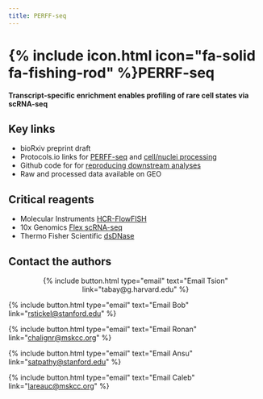 ```yaml
---
title: PERFF-seq
---
```


# {% include icon.html icon="fa-solid fa-fishing-rod" %}PERRF-seq


<b>Transcript-specific enrichment enables profiling of rare cell states via scRNA-seq</b>


## Key links
- bioRxiv preprint draft
- Protocols.io links for [PERFF-seq]() and [cell/nuclei processing]()
- Github code for for [reproducing downstream analyses](https://github.com/clareaulab/perffseq_reproducibility)
- Raw and processed data available on GEO

## Critical reagents
- Molecular Instruments [HCR-FlowFISH](https://www.molecularinstruments.com/)
- 10x Genomics [Flex scRNA-seq](https://www.10xgenomics.com/products/single-cell-gene-expression-flex)
- Thermo Fisher Scientific [dsDNase](https://www.thermofisher.com/order/catalog/product/EN0771)

## Contact the authors

<p style="text-align:center;">
{%
  include button.html
  type="email"
  text="Email Tsion"
  link="tabay@g.harvard.edu"
%}

{%
  include button.html
  type="email"
  text="Email Bob"
  link="rstickel@stanford.edu"
%}

{%
  include button.html
  type="email"
  text="Email Ronan"
  link="chalignr@mskcc.org"
%}

{%
  include button.html
  type="email"
  text="Email Ansu"
  link="satpathy@stanford.edu"
%}

{%
  include button.html
  type="email"
  text="Email Caleb"
  link="lareauc@mskcc.org"
%}

</p>

